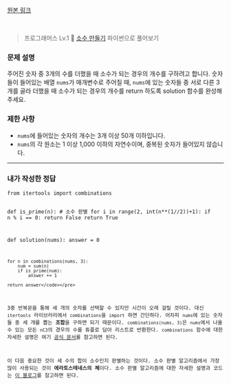 <p><a href="https://velog.io/@yje9802/%ED%94%84%EB%A1%9C%EA%B7%B8%EB%9E%98%EB%A8%B8%EC%8A%A4-%EC%86%8C%EC%88%98-%EB%A7%8C%EB%93%A4%EA%B8%B0" color="black">원본 링크</a></p><br><blockquote>
<p>프로그래머스 Lv.1 🌱
<a href="https://school.programmers.co.kr/learn/courses/30/lessons/12977">소수 만들기</a>
파이썬으로 풀어보기</p>
</blockquote>
<h3 id="문제-설명">문제 설명</h3>
<p>주어진 숫자 중 3개의 수를 더했을 때 소수가 되는 경우의 개수를 구하려고 합니다. 숫자들이 들어있는 배열 <code>nums</code>가 매개변수로 주어질 때, <code>nums</code>에 있는 숫자들 중 서로 다른 3개를 골라 더했을 때 소수가 되는 경우의 개수를 return 하도록 solution 함수를 완성해주세요.</p>
<h3 id="제한-사항">제한 사항</h3>
<ul>
<li><code>nums</code>에 들어있는 숫자의 개수는 3개 이상 50개 이하입니다.</li>
<li><code>nums</code>의 각 원소는 1 이상 1,000 이하의 자연수이며, 중복된 숫자가 들어있지 않습니다.</li>
</ul>
<hr />
<h3 id="내가-작성한-정답">내가 작성한 정답</h3>
<pre><code class="language-python">from itertools import combinations

def is_prime(n): # 소수 판별
    for i in range(2, int(n**(1//2))+1):
        if n % i == 0:
            return False
    return True

def solution(nums):
    answer = 0

    for n in combinations(nums, 3):
        num = sum(n)
        if is_prime(num):
            answer += 1

    return answer</code></pre>
<p>3중 반복문을 통해 세 개의 숫자를 선택할 수 있지만 시간이 오래 걸릴 것이다. 대신 <code>itertools</code> 라이브러리에서 <code>combinations</code>을 <code>import</code> 하면 간단하다. 어차피 <code>nums</code>에 있는 숫자들 중 세 개를 뽑는 <strong>조합</strong>을 구하면 되기 때문이다. <code>combinations(nums, 3)</code>은 <code>nums</code>에서 나올 수 있는 모든 <code>nC3</code>의 경우의 수를 튜플로 담아 리스트로 반환한다. <code>combinations</code> 함수에 대한 자세한 설명은 여기 <a href="https://docs.python.org/ko/3/library/itertools.html#itertools.combinations">공식 문서</a>를 참고하면 된다. </p>
<p>이 다음 중요한 것이 세 수의 합이 소수인지 판별하는 것이다. 소수 판별 알고리즘에서 가장 많이 사용되는 것이 <strong>에라토스테네스의 체</strong>이다. 소수 판별 알고리즘에 대한 자세한 설명과 코드는 <a href="https://daebaq27.tistory.com/106">이 블로그</a>를 참고하면 된다. </p>